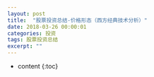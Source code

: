 ```yaml
---
layout: post
title:  "股票投资总结-价格形态（西方经典技术分析）"
date: 2018-03-26 00:00:01
categories: 投资
tags: 股票投资总结
excerpt: ""
---
```


* content
{:toc}

